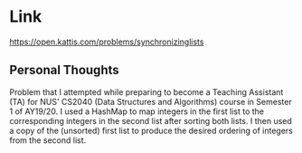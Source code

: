 # Link

https://open.kattis.com/problems/synchronizinglists

## Personal Thoughts

Problem that I attempted while preparing to become a Teaching Assistant (TA) for NUS' CS2040 (Data Structures and Algorithms) course in Semester 1 of AY19/20. I used a HashMap to map integers in the first list to the corresponding integers in the second list after sorting both lists. I then used a copy of the (unsorted) first list to produce the desired ordering of integers from the second list.

